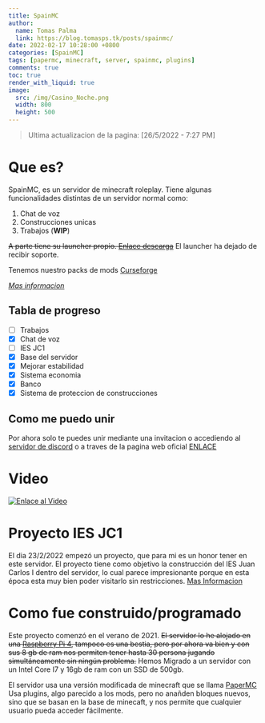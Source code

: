 ```yaml
---
title: SpainMC
author:
  name: Tomas Palma
  link: https://blog.tomasps.tk/posts/spainmc/
date: 2022-02-17 10:28:00 +0800
categories: [SpainMC]
tags: [papermc, minecraft, server, spainmc, plugins]
comments: true
toc: true
render_with_liquid: true
image:
  src: /img/Casino_Noche.png
  width: 800
  height: 500
---
```

> Ultima actualizacion de la pagina: [26/5/2022 - 7:27 PM]

<script async src="https://pagead2.googlesyndication.com/pagead/js/adsbygoogle.js?client=ca-pub-2222722364737673"
     crossorigin="anonymous"></script>
<!-- 1 -->
<ins class="adsbygoogle"
     style="display:block"
     data-ad-client="ca-pub-2222722364737673"
     data-ad-slot="3718120678"
     data-ad-format="auto"
     data-full-width-responsive="true"></ins>
<script>
     (adsbygoogle = window.adsbygoogle || []).push({});
</script>

# Que es?

SpainMC, es un servidor de minecraft roleplay.
Tiene algunas funcionalidades distintas de un servidor normal como:
1. Chat de voz
2. Construcciones unicas
3. Trabajos (**WIP**)

~~A parte tiene su launcher propio. [Enlace descarga](https://github.com/SpainRPServer/launcher/releases/latest)~~
El launcher ha dejado de recibir soporte.

Tenemos nuestro packs de mods [Curseforge](https://www.curseforge.com/minecraft/modpacks/spainrp)

[*Mas informacion*](https://spainrp.ga)

## Tabla de progreso

- [ ] Trabajos
- [x] Chat de voz
- [ ] IES JC1
- [x] Base del servidor
- [x] Mejorar estabilidad
- [x] Sistema economia
- [x] Banco
- [x] Sistema de proteccion de construcciones
## Como me puedo unir

Por ahora solo te puedes unir mediante una invitacion o accediendo al [servidor de discord](https://discord.gg/HkVrdcsM4s) o a traves de la pagina web oficial [ENLACE](https://spainrp.ga)

# Video

[![Enlace al Video](https://img.youtube.com/vi/UqOT1DzcRMo/maxresdefault.jpg)](https://youtu.be/UqOT1DzcRMo)


# Proyecto IES JC1

El dia 23/2/2022 empezó un proyecto, que para mi es un honor tener en este servidor.
El proyecto tiene como objetivo la construcción del IES Juan Carlos I dentro del servidor, lo cual parece impresionante porque en esta época esta muy bien poder visitarlo sin restricciones.
[Mas Informacion](https://wiki.spainrp.ga/Proyecto%20IES%20JC1/)

# Como fue construido/programado

Este proyecto comenzó en el verano de 2021.
~~El servidor lo he alojado en una [Raspberry Pi 4](https://www.raspberrypi.com/products/raspberry-pi-4-model-b/), tampoco es una bestia, pero por ahora va bien y con sus 8 gb de ram nos permiten tener hasta 30 persona jugando simultáneamente sin ningún problema.~~
Hemos Migrado a un servidor con un Intel Core I7 y 16gb de ram con un SSD de 500gb.


El servidor usa una versión modificada de minecraft que se llama [PaperMC](https://papermc.io/)
Usa plugins, algo parecido a los mods, pero no anañden bloques nuevos, sino que se basan en la base de minecaft, y nos permite que cualquier usuario pueda acceder fácilmente.
